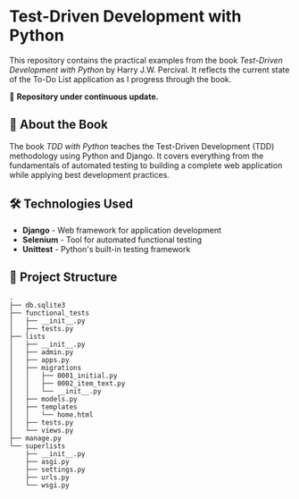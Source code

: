 # Test-Driven Development with Python

This repository contains the practical examples from the book *Test-Driven Development with Python* by Harry J.W. Percival. It reflects the current state of the To-Do List application as I progress through the book. 

📌 **Repository under continuous update.**  

## 📖 About the Book  
The book *TDD with Python* teaches the Test-Driven Development (TDD) methodology using Python and Django. It covers everything from the fundamentals of automated testing to building a complete web application while applying best development practices.  

## 🛠️ Technologies Used
- **Django** - Web framework for application development  
- **Selenium** - Tool for automated functional testing  
- **Unittest** - Python's built-in testing framework  

## 📂 Project Structure
```
.
├── db.sqlite3
├── functional_tests
│   ├── __init__.py
│   ├── tests.py
├── lists
│   ├── __init__.py
│   ├── admin.py
│   ├── apps.py
│   ├── migrations
│   │   ├── 0001_initial.py
│   │   ├── 0002_item_text.py
│   │   └── __init__.py
│   ├── models.py
│   ├── templates
│   │   └── home.html
│   ├── tests.py
│   └── views.py
├── manage.py
└── superlists
    ├── __init__.py
    ├── asgi.py
    ├── settings.py
    ├── urls.py
    └── wsgi.py
```
